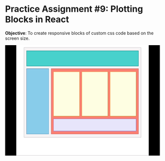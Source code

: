 # Practice Assignment #9: **Plotting Blocks in React**

**Objective**: To create responsive blocks of custom css code based on the screen size.

<div align="center">
	<img style="height: 360px" src="https://github.com/brittneyperez/plotting-css-blocks-react/blob/7a35b2b4f2a455607aa40adf37f4a8d2aec45a17/readme-assets/plotting-blocks-react-demo.GIF" />
</div>
